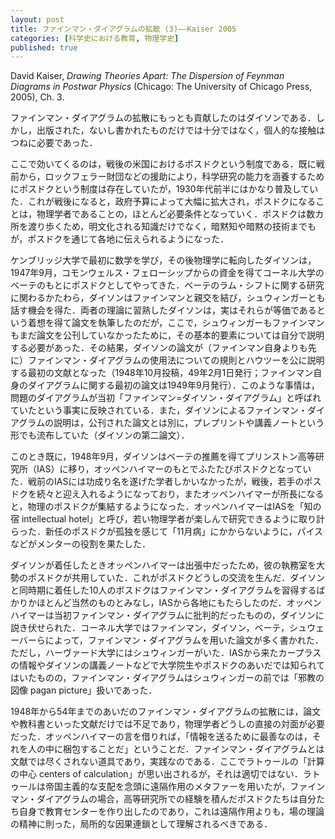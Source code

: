```yaml
---
layout: post
title: ファインマン・ダイアグラムの拡散 (3)——Kaiser 2005
categories: [科学史における教育, 物理学史]
published: true
---
```


David Kaiser, _Drawing Theories Apart: The Dispersion of Feynman Diagrams in Postwar Physics_ (Chicago: The University of Chicago Press, 2005), Ch. 3.

ファインマン・ダイアグラムの拡散にもっとも貢献したのはダイソンである．しかし，出版された，ないし書かれたものだけでは十分ではなく，個人的な接触はつねに必要であった．

ここで効いてくるのは，戦後の米国におけるポスドクという制度である．既に戦前から，ロックフェラー財団などの援助により，科学研究の能力を涵養するためにポスドクという制度は存在していたが，1930年代前半にはかなり普及していた．これが戦後になると，政府予算によって大幅に拡大され，ポスドクになることは，物理学者であることの，ほとんど必要条件となっていく．ポスドクは数カ所を渡り歩くため，明文化される知識だけでなく，暗黙知や暗黙の技術までもが，ポスドクを通じて各地に伝えられるようになった．

ケンブリッジ大学で最初に数学を学び，その後物理学に転向したダイソンは，1947年9月，コモンウェルス・フェローシップからの資金を得てコーネル大学のベーテのもとにポスドクとしてやってきた．ベーテのラム・シフトに関する研究に関わるかたわら，ダイソンはファインマンと親交を結び，シュウィンガーとも話す機会を得た．両者の理論に習熟したダイソンは，実はそれらが等価であるという着想を得て論文を執筆したのだが，ここで，シュウィンガーもファインマンもまだ論文を公刊していなかったために，その基本的要素については自分で説明する必要があった．その結果，ダイソンの論文が（ファインマン自身よりも先に）ファインマン・ダイアグラムの使用法についての規則とハウツーを公に説明する最初の文献となった（1948年10月投稿，49年2月1日発行；ファインマン自身のダイアグラムに関する最初の論文は1949年9月発行）．このような事情は，問題のダイアグラムが当初「ファインマン=ダイソン・ダイアグラム」と呼ばれていたという事実に反映されている．また，ダイソンによるファインマン・ダイアグラムの説明は，公刊された論文とは別に，プレプリントや講義ノートという形でも流布していた（ダイソンの第二論文）．

このとき既に，1948年9月，ダイソンはベーテの推薦を得てプリンストン高等研究所（IAS）に移り，オッペンハイマーのもとでふたたびポスドクとなっていた．戦前のIASには功成り名を遂げた学者しかいなかったが，戦後，若手のポスドクを続々と迎え入れるようになっており，またオッペンハイマーが所長になると，物理のポスドクが集結するようになった．オッペンハイマーはIASを「知の宿 intellectual hotel」と呼び，若い物理学者が楽しんで研究できるように取り計らった．新任のポスドクが孤独を感じて「11月病」にかからないように，パイスなどがメンターの役割を果たした．

ダイソンが着任したときオッペンハイマーは出張中だったため，彼の執務室を大勢のポスドクが共用していた．これがポスドクどうしの交流を生んだ．ダイソンと同時期に着任した10人のポスドクはファインマン・ダイアグラムを習得するばかりかほとんど当然のものとみなし，IASから各地にもたらしたのだ．オッペンハイマーは当初ファインマン・ダイアグラムに批判的だったものの，ダイソンに説き伏せられた．コーネル大学ではファインマン，ダイソン，ベーテ，シュウェーバーらによって，ファインマン・ダイアグラムを用いた論文が多く書かれた．ただし，ハーヴァード大学にはシュウィンガーがいた．IASから来たカープラスの情報やダイソンの講義ノートなどで大学院生やポスドクのあいだでは知られてはいたものの，ファインマン・ダイアグラムはシュウィンガーの前では「邪教の図像 pagan picture」扱いであった．

1948年から54年までのあいだのファインマン・ダイアグラムの拡散には，論文や教科書といった文献だけでは不足であり，物理学者どうしの直接の対面が必要だった．オッペンハイマーの言を借りれば，「情報を送るために最善なのは，それを人の中に梱包することだ」ということだ．ファインマン・ダイアグラムとは文献では尽くされない道具であり，実践なのである．ここでラトゥールの「計算の中心 centers of calculation」が思い出されるが，それは適切ではない．ラトゥールは帝国主義的な支配を念頭に遠隔作用のメタファーを用いたが，ファインマン・ダイアグラムの場合，高等研究所での経験を積んだポスドクたちは自分たち自身で教育センターを作り出したのであり，これは遠隔作用よりも，場の理論の精神に則った，局所的な因果連鎖として理解されるべきである．
